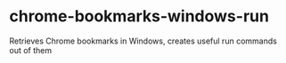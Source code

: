 # chrome-bookmarks-windows-run
Retrieves Chrome bookmarks in Windows, creates useful run commands out of them
